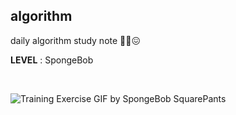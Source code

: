 ## algorithm

daily algorithm study note 😵‍💫😖

**LEVEL** : SpongeBob

<br/>

![Training Exercise GIF by SpongeBob SquarePants](image/giphy.gif?cid=ecf05e47yw893uumehn13clv0sqjhyrbfrbqz5wxra7ij6ib&rid=giphy.gif&ct=g)
